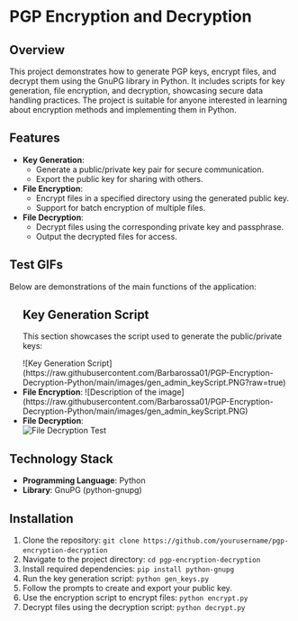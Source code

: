 <h1>PGP Encryption and Decryption</h1>

<h2>Overview</h2>
<p>This project demonstrates how to generate PGP keys, encrypt files, and decrypt them using the GnuPG library in Python. It includes scripts for key generation, file encryption, and decryption, showcasing secure data handling practices. The project is suitable for anyone interested in learning about encryption methods and implementing them in Python.</p>

<h2>Features</h2>
<ul>
  <li><strong>Key Generation</strong>:  
    <ul>
      <li>Generate a public/private key pair for secure communication.</li>
      <li>Export the public key for sharing with others.</li>
    </ul>
  </li>

  <li><strong>File Encryption</strong>:
    <ul>
      <li>Encrypt files in a specified directory using the generated public key.</li>
      <li>Support for batch encryption of multiple files.</li>
    </ul>
  </li>

  <li><strong>File Decryption</strong>:
    <ul>
      <li>Decrypt files using the corresponding private key and passphrase.</li>
      <li>Output the decrypted files for access.</li>
    </ul>
  </li>
</ul>

<h2>Test GIFs</h2>
<p>Below are demonstrations of the main functions of the application:</p>

<ul>
<h2>Key Generation Script</h2>
<p>This section showcases the script used to generate the public/private keys:</p>
![Key Generation Script](https://raw.githubusercontent.com/Barbarossa01/PGP-Encryption-Decryption-Python/main/images/gen_admin_keyScript.PNG?raw=true)


  <li><strong>File Encryption</strong>:
![Description of the image](https://raw.githubusercontent.com/Barbarossa01/PGP-Encryption-Decryption-Python/main/images/gen_admin_keyScript.PNG)
  </li>

  <li><strong>File Decryption</strong>:
    <br><img src="link_to_your_file_decryption_gif" alt="File Decryption Test">
  </li>
</ul>

<h2>Technology Stack</h2>
<ul>
  <li><strong>Programming Language</strong>: Python</li>
  <li><strong>Library</strong>: GnuPG (python-gnupg)</li>
</ul>

<h2>Installation</h2>
<ol>
  <li>Clone the repository: <code>git clone https://github.com/yourusername/pgp-encryption-decryption</code></li>
  <li>Navigate to the project directory: <code>cd pgp-encryption-decryption</code></li>
  <li>Install required dependencies: <code>pip install python-gnupg</code></li>
  <li>Run the key generation script: <code>python gen_keys.py</code></li>
  <li>Follow the prompts to create and export your public key.</li>
  <li>Use the encryption script to encrypt files: <code>python encrypt.py</code></li>
  <li>Decrypt files using the decryption script: <code>python decrypt.py</code></li></li>
</ol>
